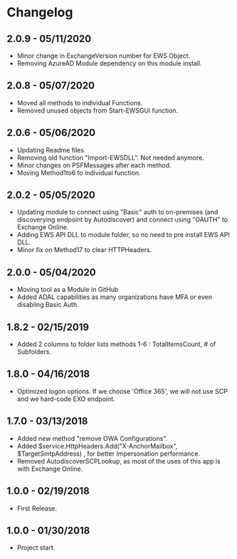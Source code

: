 ﻿# Changelog
## 2.0.9 - 05/11/2020
 - Minor change in ExchangeVersion number for EWS Object.
 - Removing AzureAD Module dependency on this module install.
## 2.0.8 - 05/07/2020
 - Moved all methods to individual Functions.
 - Removed unused objects from Start-EWSGUi function.
## 2.0.6 - 05/06/2020
 - Updating Readme files.
 - Removing old function "Import-EWSDLL". Not needed anymore.
 - Minor changes on PSFMessages after each method.
 - Moving Method1to6 to individual function.
## 2.0.2 - 05/05/2020
 - Updating module to connect using "Basic" auth to on-premises (and discoverying endpoint by Autodiscover) and connect using "OAUTH" to Exchange Online.
 - Adding EWS API DLL to module folder, so no need to pre install EWS API DLL.
 - Minor fix on Method17 to clear HTTPHeaders.
## 2.0.0 - 05/04/2020
 - Moving tool as a Module in GitHub
 - Added ADAL capabilities as many organizations have MFA or even disabling Basic Auth.
## 1.8.2 - 02/15/2019
 - Added 2 columns to folder lists methods 1-6 : TotalItemsCount, # of Subfolders.
## 1.8.0 - 04/16/2018
 - Optimized logon options. If we choose 'Office 365', we will not use SCP and we hard-code EXO endpoint.
## 1.7.0 - 03/13/2018
 - Added new method "remove OWA Configurations".
 - Added $service.HttpHeaders.Add("X-AnchorMailbox", $TargetSmtpAddress) , for better Impersonation performance.
 - Removed AutodiscoverSCPLookup, as most of the uses of this app is with Exchange Online.
## 1.0.0 - 02/19/2018
 - First Release.
## 1.0.0 - 01/30/2018
 - Project start.